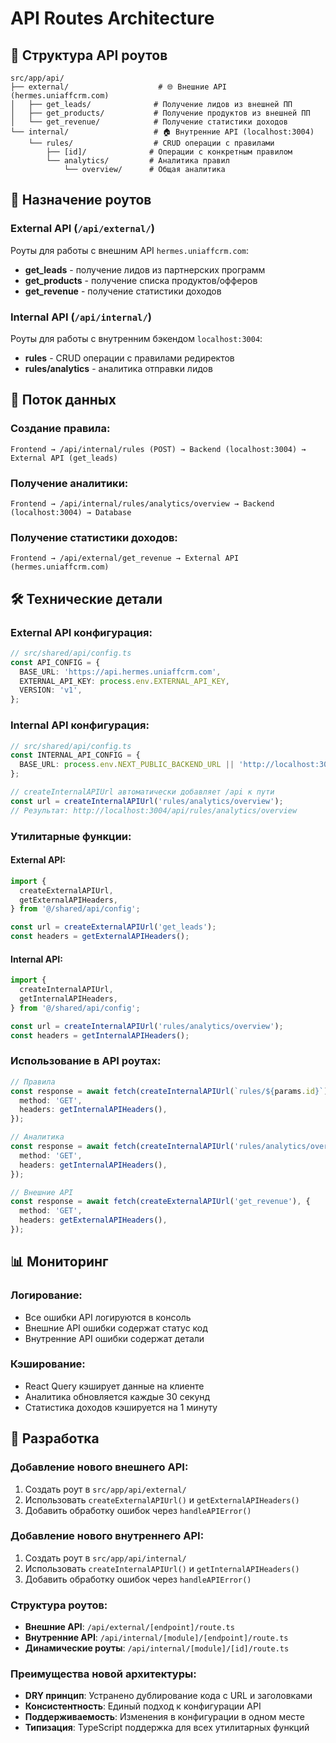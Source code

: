 # API Routes Architecture

## 📁 Структура API роутов

```
src/app/api/
├── external/                    # 🌐 Внешние API (hermes.uniaffcrm.com)
│   ├── get_leads/              # Получение лидов из внешней ПП
│   ├── get_products/           # Получение продуктов из внешней ПП
│   └── get_revenue/            # Получение статистики доходов
└── internal/                   # 🏠 Внутренние API (localhost:3004)
    └── rules/                  # CRUD операции с правилами
        ├── [id]/              # Операции с конкретным правилом
        └── analytics/         # Аналитика правил
            └── overview/      # Общая аналитика
```

## 🎯 Назначение роутов

### **External API** (`/api/external/`)

Роуты для работы с внешним API `hermes.uniaffcrm.com`:

- **get_leads** - получение лидов из партнерских программ
- **get_products** - получение списка продуктов/офферов
- **get_revenue** - получение статистики доходов

### **Internal API** (`/api/internal/`)

Роуты для работы с внутренним бэкендом `localhost:3004`:

- **rules** - CRUD операции с правилами редиректов
- **rules/analytics** - аналитика отправки лидов

## 🔄 Поток данных

### Создание правила:

```
Frontend → /api/internal/rules (POST) → Backend (localhost:3004) → External API (get_leads)
```

### Получение аналитики:

```
Frontend → /api/internal/rules/analytics/overview → Backend (localhost:3004) → Database
```

### Получение статистики доходов:

```
Frontend → /api/external/get_revenue → External API (hermes.uniaffcrm.com)
```

## 🛠️ Технические детали

### External API конфигурация:

```typescript
// src/shared/api/config.ts
const API_CONFIG = {
  BASE_URL: 'https://api.hermes.uniaffcrm.com',
  EXTERNAL_API_KEY: process.env.EXTERNAL_API_KEY,
  VERSION: 'v1',
};
```

### Internal API конфигурация:

```typescript
// src/shared/api/config.ts
const INTERNAL_API_CONFIG = {
  BASE_URL: process.env.NEXT_PUBLIC_BACKEND_URL || 'http://localhost:3004',
};

// createInternalAPIUrl автоматически добавляет /api к пути
const url = createInternalAPIUrl('rules/analytics/overview');
// Результат: http://localhost:3004/api/rules/analytics/overview
```

### Утилитарные функции:

#### External API:

```typescript
import {
  createExternalAPIUrl,
  getExternalAPIHeaders,
} from '@/shared/api/config';

const url = createExternalAPIUrl('get_leads');
const headers = getExternalAPIHeaders();
```

#### Internal API:

```typescript
import {
  createInternalAPIUrl,
  getInternalAPIHeaders,
} from '@/shared/api/config';

const url = createInternalAPIUrl('rules/analytics/overview');
const headers = getInternalAPIHeaders();
```

### Использование в API роутах:

```typescript
// Правила
const response = await fetch(createInternalAPIUrl(`rules/${params.id}`), {
  method: 'GET',
  headers: getInternalAPIHeaders(),
});

// Аналитика
const response = await fetch(createInternalAPIUrl('rules/analytics/overview'), {
  method: 'GET',
  headers: getInternalAPIHeaders(),
});

// Внешние API
const response = await fetch(createExternalAPIUrl('get_revenue'), {
  method: 'GET',
  headers: getExternalAPIHeaders(),
});
```

## 📊 Мониторинг

### Логирование:

- Все ошибки API логируются в консоль
- Внешние API ошибки содержат статус код
- Внутренние API ошибки содержат детали

### Кэширование:

- React Query кэширует данные на клиенте
- Аналитика обновляется каждые 30 секунд
- Статистика доходов кэшируется на 1 минуту

## 🔧 Разработка

### Добавление нового внешнего API:

1. Создать роут в `src/app/api/external/`
2. Использовать `createExternalAPIUrl()` и `getExternalAPIHeaders()`
3. Добавить обработку ошибок через `handleAPIError()`

### Добавление нового внутреннего API:

1. Создать роут в `src/app/api/internal/`
2. Использовать `createInternalAPIUrl()` и `getInternalAPIHeaders()`
3. Добавить обработку ошибок через `handleAPIError()`

### Структура роутов:

- **Внешние API**: `/api/external/[endpoint]/route.ts`
- **Внутренние API**: `/api/internal/[module]/[endpoint]/route.ts`
- **Динамические роуты**: `/api/internal/[module]/[id]/route.ts`

### Преимущества новой архитектуры:

- **DRY принцип**: Устранено дублирование кода с URL и заголовками
- **Консистентность**: Единый подход к конфигурации API
- **Поддерживаемость**: Изменения в конфигурации в одном месте
- **Типизация**: TypeScript поддержка для всех утилитарных функций
